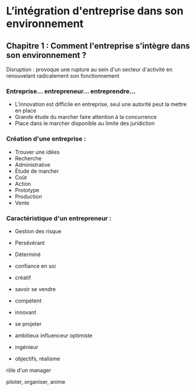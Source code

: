# L’intégration d'entreprise dans son environnement

## Chapitre 1 : Comment l'entreprise s’intègre dans son environnement ?

Disruption : provoque une rupture au sein d'un secteur d'activité en renouvelant radicalement son fonctionnement

### Entreprise... entrepreneur... entreprendre...

- L’innovation est difficile en entreprise, seul une autorité peut la mettre en place 
- Grande étude du marcher faire attention à la concurrence 
- Place dans le marcher disponible au limite des juridiction

### Création d'une entreprise :

- Trouver une idées
- Recherche
- Administrative
- Étude de marcher
- Coût 
- Action
- Prototype 
- Production
- Vente

### Caractéristique d'un entrepreneur :

- Gestion des risque

- Persévérant 

- Déterminé

- confiance en soi

- créatif

- savoir se vendre

- compétent 

- innovant
- se projeter

- ambitieux influenceur optimiste 

- ingénieur

- objectifs, réalisme



rôle d'un manager

piloter, organiser, anime 

